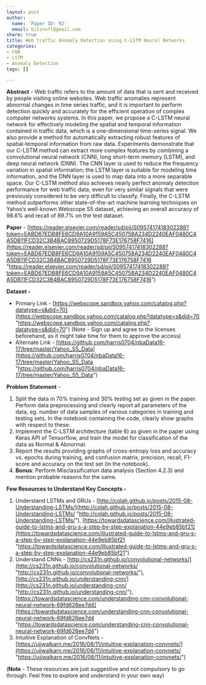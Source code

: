 ```yaml
---
layout: post
author:
  name: 'Paper ID: 92'
  email: bitsnnfl@gmail.com
share: true
title: Web traffic Anomaly Detection using C-LSTM Neural Networks
categories:
- CNN
- LSTM
- Anomaly Detection
tags: []

---
```

**Abstract** - Web traffic refers to the amount of data that is sent and received by people visiting online websites. Web traffic anomalies represent abnormal changes in time series traffic, and it is important to perform detection quickly and accurately for the efficient operation of complex computer networks systems. In this paper, we propose a C-LSTM neural network for effectively modeling the spatial and temporal information contained in traffic data, which is a one-dimensional time-series signal. We also provide a method for automatically extracting robust features of spatial-temporal information from raw data. Experiments demonstrate that our C-LSTM method can extract more complex features by combining a convolutional neural network (CNN), long short-term memory (LSTM), and deep neural network (DNN). The CNN layer is used to reduce the frequency variation in spatial information; the LSTM layer is suitable for modeling time information, and the DNN layer is used to map data into a more separable space. Our C-LSTM method also achieves nearly perfect anomaly detection performance for web traffic data, even for very similar signals that were previously considered to be very difficult to classify. Finally, the C-LSTM method outperforms other state-of-the-art machine learning techniques on Yahoo’s well-known Webscope S5 dataset, achieving an overall accuracy of 98.6% and recall of 89.7% on the test dataset.

**Paper** - [https://reader.elsevier.com/reader/sd/pii/S0957417418302288?token=EABD67EDB8FE6CD9A10A9159A5C450758A234D2240EAF0480C4A5DB11FCD32C3B4BAC8950729D5178F73E176758F7416](https://reader.elsevier.com/reader/sd/pii/S0957417418302288?token=EABD67EDB8FE6CD9A10A9159A5C450758A234D2240EAF0480C4A5DB11FCD32C3B4BAC8950729D5178F73E176758F7416 "https://reader.elsevier.com/reader/sd/pii/S0957417418302288?token=EABD67EDB8FE6CD9A10A9159A5C450758A234D2240EAF0480C4A5DB11FCD32C3B4BAC8950729D5178F73E176758F7416")

**Dataset -**

* Primary Link - [https://webscope.sandbox.yahoo.com/catalog.php?datatype=s&did=70](https://webscope.sandbox.yahoo.com/catalog.php?datatype=s&did=70 "https://webscope.sandbox.yahoo.com/catalog.php?datatype=s&did=70") (Note - Sign up and agree to the licenses beforehand, as it might take time for them to approve the access)
* Alternate Link - [https://github.com/harris0704/nbaData16-17/tree/master/Yahoo_S5_Data](https://github.com/harris0704/nbaData16-17/tree/master/Yahoo_S5_Data "https://github.com/harris0704/nbaData16-17/tree/master/Yahoo_S5_Data")

**Problem Statement** -

1. Split the data in 70% training and 30% testing set as given in the paper. Perform data preprocessing and clearly report all parameters of the data, eg. number of data samples of various categories in training and testing sets. In the notebook containing the code, clearly show graphs with respect to these.
2. Implement the C-LSTM architecture (table 6) as given in the paper using Keras API of Tensorflow, and train the model for classification of the data as Normal & Abnormal.
3. Report the results providing graphs of cross-entropy loss and accuracy vs. epochs during training, and confusion matrix, precision, recall, F1-score and accuracy on the test set (in the notebook).
4. **Bonus**: Perform Misclassification data analysis (Section 4.2.3) and mention probable reasons for the same.

**Few Resources to Understand Key Concepts -**

1. Understand LSTMs and GRUs - [http://colah.github.io/posts/2015-08-Understanding-LSTMs/](http://colah.github.io/posts/2015-08-Understanding-LSTMs/ "http://colah.github.io/posts/2015-08-Understanding-LSTMs/"), [https://towardsdatascience.com/illustrated-guide-to-lstms-and-gru-s-a-step-by-step-explanation-44e9eb85bf21](https://towardsdatascience.com/illustrated-guide-to-lstms-and-gru-s-a-step-by-step-explanation-44e9eb85bf21 "https://towardsdatascience.com/illustrated-guide-to-lstms-and-gru-s-a-step-by-step-explanation-44e9eb85bf21")
2. Understand CNNs - [http://cs231n.github.io/convolutional-networks/](http://cs231n.github.io/convolutional-networks/ "http://cs231n.github.io/convolutional-networks/"), [http://cs231n.github.io/understanding-cnn/](http://cs231n.github.io/understanding-cnn/ "http://cs231n.github.io/understanding-cnn/"), [https://towardsdatascience.com/understanding-cnn-convolutional-neural-network-69fd626ee7d4](https://towardsdatascience.com/understanding-cnn-convolutional-neural-network-69fd626ee7d4 "https://towardsdatascience.com/understanding-cnn-convolutional-neural-network-69fd626ee7d4")
3. Intuitive Explanation of ConvNets - [https://ujjwalkarn.me/2016/08/11/intuitive-explanation-convnets/](https://ujjwalkarn.me/2016/08/11/intuitive-explanation-convnets/ "https://ujjwalkarn.me/2016/08/11/intuitive-explanation-convnets/")

(**Note** - These resources are just suggestive and not compulsory to go through. Feel free to explore and understand in your own way)